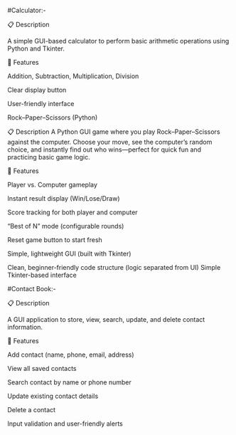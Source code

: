 #Calculator:-

📋 Description

A simple GUI-based calculator to perform basic arithmetic operations using Python and Tkinter.

🚀 Features

Addition, Subtraction, Multiplication, Division

Clear display button

User-friendly interface


Rock–Paper–Scissors (Python)

📋 Description
A Python GUI game where you play Rock–Paper–Scissors against the computer. Choose your move, see the computer’s random choice, and instantly find out who wins—perfect for quick fun and practicing basic game logic.

🚀 Features

Player vs. Computer gameplay

Instant result display (Win/Lose/Draw)

Score tracking for both player and computer

“Best of N” mode (configurable rounds)

Reset game button to start fresh

Simple, lightweight GUI (built with Tkinter)

Clean, beginner-friendly code structure (logic separated from UI)
Simple Tkinter-based interface




#Contact Book:-

📋 Description

A GUI application to store, view, search, update, and delete contact information.

🚀 Features

Add contact (name, phone, email, address)

View all saved contacts

Search contact by name or phone number

Update existing contact details

Delete a contact

Input validation and user-friendly alerts


